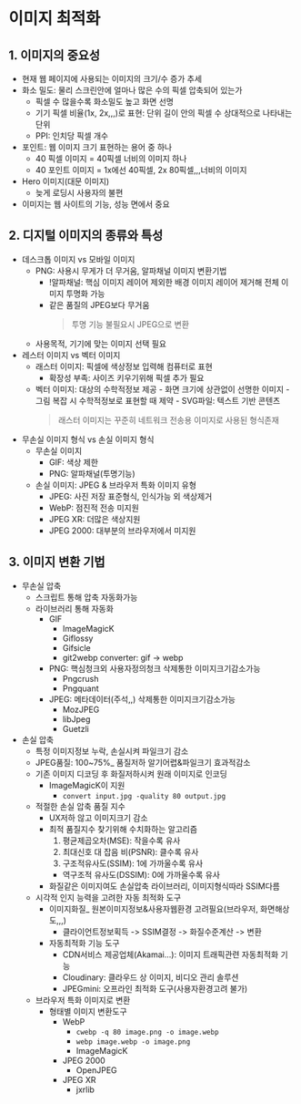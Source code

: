 # 이미지 최적화

## 1. 이미지의 중요성

- 현재 웹 페이지에 사용되는 이미지의 크기/수 증가 추세
- 화소 밀도: 물리 스크린안에 얼마나 많은 수의 픽셀 압축되어 있는가
  - 픽셀 수 많을수록 화소밀도 높고 화면 선명
  - 기기 픽셀 비율(1x, 2x,,,)로 표현: 단위 길이 안의 픽셀 수 상대적으로 나타내는 단위
  - PPI: 인치당 픽셀 개수
- 포인트: 웹 이미지 크기 표현하는 용어 중 하나
  - 40 픽셀 이미지 = 40픽셀 너비의 이미지 하나
  - 40 포인트 이미지 = 1x에선 40픽셀, 2x 80픽셀,,,너비의 이미지
- Hero 이미지(대문 이미지)
  - 늦게 로딩시 사용자의 불편
- 이미지는 웹 사이트의 기능, 성능 면에서 중요

## 2. 디지털 이미지의 종류와 특성

- 데스크톱 이미지 vs 모바일 이미지
  - PNG: 사용시 무게가 더 무거움, 알파채널 이미지 변환기법
    - !알파채널: 핵심 이미지 레이어 제외한 배경 이미지 레이어 제거해 전체 이미지 투명화 가능
    - 같은 품질의 JPEG보다 무거움
      > 투명 기능 불필요시 JPEG으로 변환
  - 사용목적, 기기에 맞는 이미지 선택 필요
- 레스터 이미지 vs 벡터 이미지
  - 래스터 이미지: 픽셀에 색상정보 입력해 컴퓨터로 표현
    - 확장성 부족: 사이즈 키우기위해 픽셀 추가 필요
  - 벡터 이미지: 대상의 수학적정보 제공 - 화면 크기에 상관없이 선명한 이미지 - 그림 복잡 시 수학적정보로 표현할 때 제약 - SVG파일: 텍스트 기반 콘텐츠
    > 래스터 이미지는 꾸준히 네트워크 전송용 이미지로 사용된 형식존재
- 무손실 이미지 형식 vs 손실 이미지 형식
  - 무손실 이미지
    - GIF: 색상 제한
    - PNG: 알파채널(투명기능)
  - 손실 이미지: JPEG & 브라우저 특화 이미지 유형
    - JPEG: 사진 저장 표준형식, 인식가능 외 색상제거
    - WebP: 점진적 전송 미지원
    - JPEG XR: 더많은 색상지원
    - JPEG 2000: 대부분의 브라우저에서 미지원

## 3. 이미지 변환 기법

- 무손실 압축
  - 스크립트 통해 압축 자동화가능
  - 라이브러리 통해 자동화
    - GIF
      - ImageMagicK
      - Giflossy
      - Gifsicle
      - git2webp converter: gif -> webp
    - PNG: 핵심청크외 사용자정의청크 삭제통한 이미지크기감소가능
      - Pngcrush
      - Pngquant
    - JPEG: 메타데이터(주석,,) 삭제통한 이미지크기감소가능
      - MozJPEG
      - libJpeg
      - Guetzli
- 손실 압축
  - 특정 이미지정보 누락, 손실시켜 파일크기 감소
  - JPEG품질: 100~75%\_ 품질저하 알기어렵&파일크기 효과적감소
  - 기존 이미지 디코딩 후 화질저하시켜 원래 이미지로 인코딩
    - ImageMagicK이 지원
      - `convert input.jpg -quality 80 output.jpg`
  - 적절한 손실 압축 품질 지수
    - UX저하 않고 이미지크기 감소
    - 최적 품질지수 찾기위해 수치화하는 알고리즘
      1. 평균제곱오차(MSE): 작을수록 유사
      2. 최대신호 대 잡음 비(PSNR): 클수록 유사
      3. 구조적유사도(SSIM): 1에 가까울수록 유사
      - 역구조적 유사도(DSSIM): 0에 가까울수록 유사
    - 화질같은 이미지여도 손실압축 라이브러리, 이미지형식따라 SSIM다름
  - 시각적 인지 능력을 고려한 자동 최적화 도구
    - 이미지화질\_ 원본이미지정보&사용자웹환경 고려필요(브라우저, 화면해상도,,,)
      - 클라이언트정보획득 -> SSIM결정 -> 화질수준계산 -> 변환
    - 자동최적화 기능 도구
      - CDN서비스 제공업체(Akamai...): 이미지 트래픽관련 자동최적화 기능
      - Cloudinary: 클라우드 상 이미지, 비디오 관리 솔루션
      - JPEGmini: 오프라인 최적화 도구(사용자환경고려 불가)
  - 브라우저 특화 이미지로 변환
    - 형태별 이미지 변환도구
      - WebP
        - `cwebp -q 80 image.png -o image.webp`
        - `webp image.webp -o image.png`
        - ImageMagicK
      - JPEG 2000
        - OpenJPEG
      - JPEG XR
        - jxrlib
